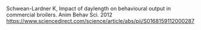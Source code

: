 Schwean-Lardner K, Impact of daylength on behavioural output in commercial broilers. Anim Behav Sci. 2012 https://www.sciencedirect.com/science/article/abs/pii/S0168159112000287
